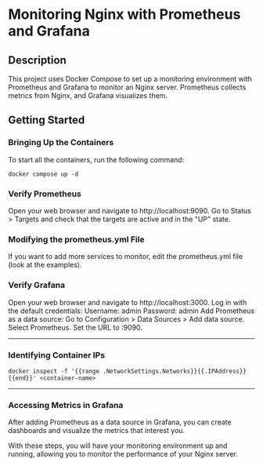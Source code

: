 # Monitoring Nginx with Prometheus and Grafana

## Description
This project uses Docker Compose to set up a monitoring environment with Prometheus and Grafana to monitor an Nginx server. Prometheus collects metrics from Nginx, and Grafana visualizes them.

## Getting Started

### Bringing Up the Containers
To start all the containers, run the following command:

```
docker compose up -d
```

### Verify Prometheus
Open your web browser and navigate to http://localhost:9090.
Go to Status > Targets and check that the targets are active and in the "UP" state.

### Modifying the prometheus.yml File

If you want to add more services to monitor, edit the prometheus.yml file (look at the examples).

### Verify Grafana
Open your web browser and navigate to http://localhost:3000.
Log in with the default credentials:
Username: admin
Password: admin
Add Prometheus as a data source:
Go to Configuration > Data Sources > Add data source.
Select Prometheus.
Set the URL to <container-IP>:9090.

________________________________________________________________________________________________________
### Identifying Container IPs

```
docker inspect -f '{{range .NetworkSettings.Networks}}{{.IPAddress}}{{end}}' <container-name>
```


_______________________________________________________________________________________________________
### Accessing Metrics in Grafana
After adding Prometheus as a data source in Grafana, you can create dashboards and visualize the metrics that interest you.

With these steps, you will have your monitoring environment up and running, allowing you to monitor the performance of your Nginx server.
